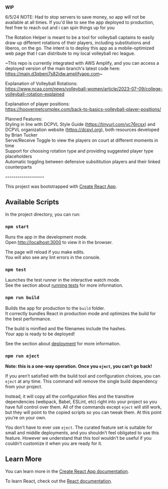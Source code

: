 **WIP**

6/5/24 NOTE: Had to stop servers to save money, so app will not be available at all times. If you'd like to see the app deployed to production, feel free to reach out and i can spin things up for you

The Rotation Helper is meant to be a tool for volleyball captains to easily draw up different rotations of their players, including substitutions and liberos, on the go. The intent is to deploy this app as a mobile-optimized web page that I can distribute to my local volleyball rec league. 

~This repo is currently integrated with AWS Amplify, and you can access a deployed version of the main branch's latest code here: https://main.d3qbeni7s82jdw.amplifyapp.com~

Explanation of Volleyball Rotations: <br/>
https://www.ncaa.com/news/volleyball-women/article/2023-07-09/college-volleyball-rotation-explained

Explanation of player positions:<br/>
https://hoovermetcomplex.com/back-to-basics-volleyball-player-positions/

Planned Features:<br/>
Styling in line with DCPVL Style Guide (https://tinyurl.com/yc76rcsx) and DCPVL organization website (https://dcpvl.org), both resources developed by Brian Tucker<br/>
Serve/Receive Toggle to view the players on court at different moments in time<br/>
Support for choosing rotation type and providing suggested player type placeholders<br/>
Automatic toggling between defensive subsititution players and their linked counterparts<br/>




**-------------------**

This project was bootstrapped with [Create React App](https://github.com/facebook/create-react-app).

## Available Scripts

In the project directory, you can run:

### `npm start`

Runs the app in the development mode.\
Open [http://localhost:3000](http://localhost:3000) to view it in the browser.

The page will reload if you make edits.\
You will also see any lint errors in the console.

### `npm test`

Launches the test runner in the interactive watch mode.\
See the section about [running tests](https://facebook.github.io/create-react-app/docs/running-tests) for more information.

### `npm run build`

Builds the app for production to the `build` folder.\
It correctly bundles React in production mode and optimizes the build for the best performance.

The build is minified and the filenames include the hashes.\
Your app is ready to be deployed!

See the section about [deployment](https://facebook.github.io/create-react-app/docs/deployment) for more information.

### `npm run eject`

**Note: this is a one-way operation. Once you `eject`, you can’t go back!**

If you aren’t satisfied with the build tool and configuration choices, you can `eject` at any time. This command will remove the single build dependency from your project.

Instead, it will copy all the configuration files and the transitive dependencies (webpack, Babel, ESLint, etc) right into your project so you have full control over them. All of the commands except `eject` will still work, but they will point to the copied scripts so you can tweak them. At this point you’re on your own.

You don’t have to ever use `eject`. The curated feature set is suitable for small and middle deployments, and you shouldn’t feel obligated to use this feature. However we understand that this tool wouldn’t be useful if you couldn’t customize it when you are ready for it.

## Learn More

You can learn more in the [Create React App documentation](https://facebook.github.io/create-react-app/docs/getting-started).

To learn React, check out the [React documentation](https://reactjs.org/).
